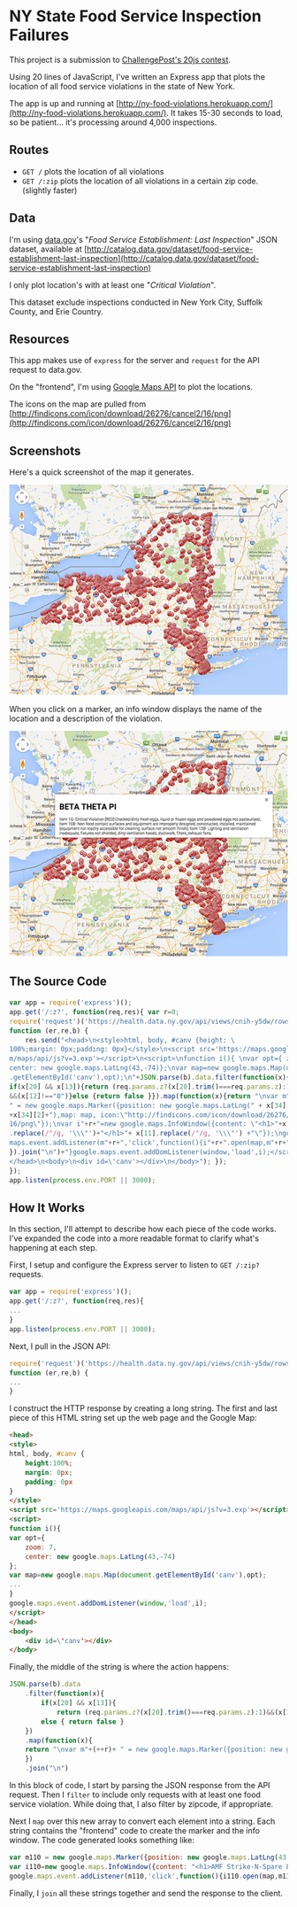 # NY State Food Service Inspection Failures

This project is a submission to [ChallengePost's 20js contest](http://20js.challengepost.com/).

Using 20 lines of JavaScript, I've written an Express app that plots the location of all food service violations in the state of New York. 

The app is up and running at [http://ny-food-violations.herokuapp.com/](http://ny-food-violations.herokuapp.com/). It takes 15-30 seconds to load, so be patient... it's processing around 4,000 inspections. 

## Routes

- `GET /` plots the location of all violations
- `GET /:zip` plots the location of all violations in a certain zip code. (slightly faster)

## Data

I'm using [data.gov](https://www.data.gov)'s "*Food Service Establishment: Last Inspection*" JSON dataset, available at [http://catalog.data.gov/dataset/food-service-establishment-last-inspection](http://catalog.data.gov/dataset/food-service-establishment-last-inspection)

I only plot location's with at least one "*Critical Violation*".

This dataset exclude inspections conducted in New York City, Suffolk County, and Erie Country.

## Resources

This app makes use of `express` for the server and `request` for the API request to data.gov.

On the "frontend", I'm using [Google Maps API](https://developers.google.com/maps/) to plot the locations.

The icons on the map are pulled from [http://findicons.com/icon/download/26276/cancel2/16/png](http://findicons.com/icon/download/26276/cancel2/16/png)

## Screenshots 

Here's a quick screenshot of the map it generates. 

![](./screenshot1.png)

When you click on a marker, an info window displays the name of the location and a description of the violation. 

![](./screenshot2.png)

## The Source Code

```js
var app = require('express')(); 
app.get('/:z?', function(req,res){ var r=0;
require('request')('https://health.data.ny.gov/api/views/cnih-y5dw/rows.json', 
function (er,re,b) {
	res.send("<head>\n<style>html, body, #canv {height: \
100%;margin: 0px;padding: 0px}</style>\n<script src='https://maps.googleapis.co\
m/maps/api/js?v=3.exp'></script>\n<script>\nfunction i(){ \nvar opt={ zoom: 7, \
center: new google.maps.LatLng(43,-74)};\nvar map=new google.maps.Map(document\
.getElementById('canv'),opt);\n"+JSON.parse(b).data.filter(function(x){ 
if(x[20] && x[13]){return (req.params.z?(x[20].trim()===req.params.z):1)
&&(x[12]!=="0")}else {return false }}).map(function(x){return "\nvar m"+(++r)+
" = new google.maps.Marker({position: new google.maps.LatLng(" + x[34][1] + "," 
+x[34][2]+"),map: map, icon:\"http://findicons.com/icon/download/26276/cancel2/\
16/png\"});\nvar i"+r+"=new google.maps.InfoWindow({content: \"<h1>"+x[8].trim()
.replace(/"/g, '\\\"')+"</h1>"+ x[11].replace(/"/g, '\\\"') +"\"});\ngoogle.\
maps.event.addListener(m"+r+",'click',function(){i"+r+".open(map,m"+r+");});"
}).join("\n")+"}google.maps.event.addDomListener(window,'load',i);</script>\n\
</head>\n<body>\n<div id=\'canv'></div>\n</body>"); }); 
});
app.listen(process.env.PORT || 3000);
```

## How It Works

In this section, I'll attempt to describe how each piece of the code works. I've expanded the code into a more readable format to clarify what's happening at each step. 

First, I setup and configure the Express server to listen to `GET /:zip?` requests.

```js
var app = require('express')(); 
app.get('/:z?', function(req,res){
...
}
app.listen(process.env.PORT || 3000);
```

Next, I pull in the JSON API:

```js
require('request')('https://health.data.ny.gov/api/views/cnih-y5dw/rows.json', 
function (er,re,b) {
...
}
```

I construct the HTTP response by creating a long string. The first and last piece of this HTML string set up the web page and the Google Map: 

```html
<head>
<style>
html, body, #canv {
	height:100%;
	margin: 0px;
	padding: 0px
}
</style>
<script src='https://maps.googleapis.com/maps/api/js?v=3.exp'></script>
<script>
function i(){ 
var opt={ 
	zoom: 7,
	center: new google.maps.LatLng(43,-74)
};
var map=new google.maps.Map(document.getElementById('canv'),opt);
...
}
google.maps.event.addDomListener(window,'load',i);
</script>
</head>
<body>
	<div id=\'canv'></div>
</body>
```

Finally, the middle of the string is where the action happens: 

```js
JSON.parse(b).data
	.filter(function(x){ 
		if(x[20] && x[13]){
			return (req.params.z?(x[20].trim()===req.params.z):1)&&(x[12]!=="0")}
		else { return false }
	})
	.map(function(x){
	return "\nvar m"+(++r)+ " = new google.maps.Marker({position: new google.maps.LatLng(" + x[34][1] + "," +x[34][2]+"),map: map, icon:\"http://findicons.com/icon/download/26276/cancel2/16/png\"});\nvar i"+r+"=new google.maps.InfoWindow({content: \"<h1>"+x[8].trim().replace(/"/g,'\\\"')+"</h1>"+ x[11].replace(/"/g, '\\\"') +"\"});\ngoogle.maps.event.addListener(m"+r+",'click',function(){i"+r+".open(map,m"+r+");});"
	})
	.join("\n")
```

In this block of code, I start by parsing the JSON response from the API request. Then I `filter` to include only requests with at least one food service violation. While doing that, I also filter by zipcode, if appropriate. 

Next I `map` over this new array to convert each element into a string. Each string contains the "frontend" code to create the marker and the info window. The code generated looks something like:

```js
var m110 = new google.maps.Marker({position: new google.maps.LatLng(43.094001,-76.14727),map: map, icon:"http://findicons.com/icon/download/26276/cancel2/16/png"});
var i110=new google.maps.InfoWindow({content: "<h1>AMF Strike-N-Spare Lanes</h1>Item  2C-  Critical Violation [RED] Cooked or prepared foods are subject to cross-contamination from raw foods.; Item  4A-  Critical Violation [RED] Toxic chemicals are improperly labeled, stored or used so that contamination of food can occur.; Item  8E-   Accurate thermometers not available or used to evaluate refrigerated or heated storage temperatures; "});
google.maps.event.addListener(m110,'click',function(){i110.open(map,m110);});
```

Finally, I `join` all these strings together and send the response to the client.